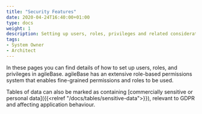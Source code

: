 ```yaml
---
title: "Security Features"
date: 2020-04-24T16:40:00+01:00
type: docs
weight: 1
description: Setting up users, roles, privileges and related considerations
tags:
- System Owner
- Architect
---
```

In these pages you can find details of how to set up users, roles, and privileges in agileBase. agileBase has an extensive role-based permissions system that enables fine-grained permissions and roles to be used.

Tables of data can also be marked as containing [commercially sensitive or personal data]({{<relref "/docs/tables/sensitive-data">}}), relevant to GDPR and affecting application behaviour.